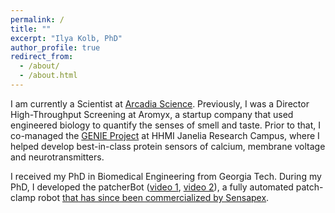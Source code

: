 ```yaml
---
permalink: /
title: ""
excerpt: "Ilya Kolb, PhD"
author_profile: true
redirect_from: 
  - /about/
  - /about.html
---
```



I am currently a Scientist at [Arcadia Science](https://www.arcadiascience.com/). Previously, I was a Director High-Throughput Screening at Aromyx, a startup company that used engineered biology to quantify the senses of smell and taste. Prior to that, I co-managed the [GENIE Project](https://www.janelia.org/project-team/genie) at HHMI Janelia Research Campus, where I helped develop best-in-class protein sensors of calcium, membrane voltage and neurotransmitters.

 I received my PhD in Biomedical Engineering from Georgia Tech. During my PhD, I developed the patcherBot ([video 1](https://www.youtube.com/watch?v=xD5XvcNHiGo), [video 2](https://www.youtube.com/watch?v=nqFYfrU-XBE)), a fully automated patch-clamp robot [that has since been commercialized by Sensapex](https://sensapex.com/products/umc-automated-pressure-control/).

